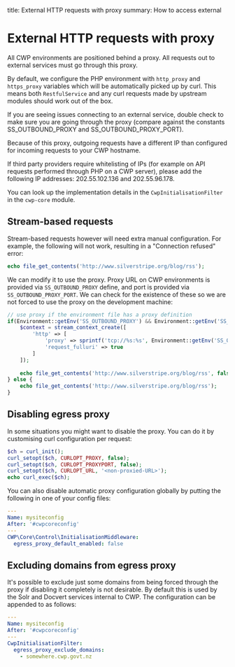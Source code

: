 title: External HTTP requests with proxy
summary: How to access external  

# External HTTP requests with proxy


All CWP environments are positioned behind a proxy. All requests out to external services must go through this proxy.

By default, we configure the PHP environment with `http_proxy` and `https_proxy` variables which will be automatically
picked up by curl. This means both `RestfulService` and any curl requests made by upstream modules should work out of
the box.

If you are seeing issues connecting to an external service, double check to make sure you are going through the proxy
(compare against the constants SS_OUTBOUND_PROXY and SS_OUTBOUND_PROXY_PORT).

Because of this proxy, outgoing requests have a different IP than configured for incoming requests to your CWP hostname.

If third party providers require whitelisting of IPs (for example on API requests performed through PHP on a CWP server),
please add the following IP addresses: 202.55.102.136 and 202.55.96.178.

You can look up the implementation details in the `CwpInitialisationFilter` in the `cwp-core` module.

## Stream-based requests

Stream-based requests however will need extra manual configuration. For example, the following will not work, resulting
in a "Connection refused" error:

```php
echo file_get_contents('http://www.silverstripe.org/blog/rss');
```

We can modify it to use the proxy. Proxy URL on CWP environments is provided via `SS_OUTBOUND_PROXY` define, and port is
provided via `SS_OUTBOUND_PROXY_PORT`. We can check for the existence of these so we are not forced to use the proxy on
the development machine:

```php
// use proxy if the environment file has a proxy definition
if(Environment::getEnv('SS_OUTBOUND_PROXY') && Environment::getEnv('SS_OUTBOUND_PROXY_PORT')) {
    $context = stream_context_create([
        'http' => [
            'proxy' => sprintf('tcp://%s:%s', Environment::getEnv('SS_OUTBOUND_PROXY'), Environment::getEnv('SS_OUTBOUND_PROXY_PORT')),
            'request_fulluri' => true
        ]
    ]);
    
    echo file_get_contents('http://www.silverstripe.org/blog/rss', false, $context);
} else {
    echo file_get_contents('http://www.silverstripe.org/blog/rss');
}
```

## Disabling egress proxy

In some situations you might want to disable the proxy. You can do it by customising curl configuration per request:

```php
$ch = curl_init();
curl_setopt($ch, CURLOPT_PROXY, false);
curl_setopt($ch, CURLOPT_PROXYPORT, false);
curl_setopt($ch, CURLOPT_URL, '<non-proxied-URL>');
echo curl_exec($ch);
```

You can also disable automatic proxy configuration globally by putting the following in one of your config files:

```yaml
---
Name: mysiteconfig
After: '#cwpcoreconfig'
---
CWP\Core\Control\InitialisationMiddleware:
  egress_proxy_default_enabled: false
```

## Excluding domains from egress proxy

It's possible to exclude just some domains from being forced through the proxy if disabling it completely is not
desirable. By default this is used by the Solr and Docvert services internal to CWP. The configuration can be appended
to as follows:

```yaml
---
Name: mysiteconfig
After: '#cwpcoreconfig'
---
CwpInitialisationFilter:
  egress_proxy_exclude_domains:
    - somewhere.cwp.govt.nz
```
